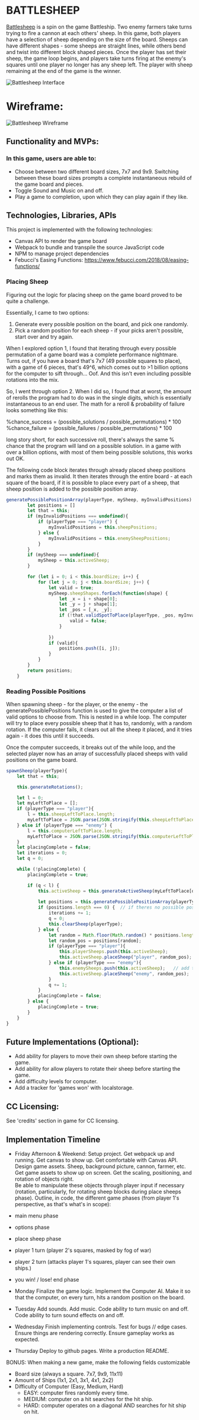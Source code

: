 # BATTLESHEEP

[Battlesheep](https://ncioffi1.github.io/Battlesheep/) is a spin on the game Battleship.  Two enemy farmers take turns trying to fire a cannon at each others' sheep.  In this game, both players have a selection of sheep depending on the size
of the board.  Sheeps can have different shapes - some sheeps are straight lines, while others bend and twist into different block shaped pieces.  Once the player has set their sheep, the game loop begins, and players take turns firing at the enemy's squares until one player no longer has any sheep left.  The player with sheep remaining at the end of the game is the winner.

![Battlesheep Interface](./dist/assets/battlesheep_screenshot.png)
# Wireframe:

![Battlesheep Wireframe](./Wireframe.png)

## Functionality and MVPs:

### In this game, users are able to:

* Choose between two different board sizes, 7x7 and 9x9.  Switching between these board sizes prompts a complete instantaneous rebuild of the game board and pieces.
* Toggle Sound and Music on and off.
* Play a game to completion, upon which they can play again if they like.

## Technologies, Libraries, APIs

This project is implemented with the following technologies:
* Canvas API to render the game board
* Webpack to bundle and transpile the source JavaScript code
* NPM to manage project dependencies
* Febucci's Easing Functions:  https://www.febucci.com/2018/08/easing-functions/

### Placing Sheep

Figuring out the logic for placing sheep on the game board proved to be quite
a challenge.

Essentially, I came to two options:
1.  Generate every possible position on the board, and pick one randomly.
2.  Pick a random position for each sheep - if your picks aren't possible, start over and try again.

When I explored option 1, I found that iterating through every possible permutation
of a game board was a complete performance nightmare.  Turns out, if you have
a board that's 7x7 (49 possible squares to place), with a game of 6 pieces,
that's 49^6, which comes out to >1 billion options for the computer to sift through...  Oof.  And this isn't even including possible rotations into the mix.

So, I went through option 2.  When I did so, I found that at worst, the amount
of rerolls the program had to do was in the single digits, which is essentially
instantaneous to an end user.  The math for a reroll & probability of failure
looks something like this:

%chance_success = (possible_solutions / possible_permutations) * 100
%chance_failure = (possible_failures / possible_permutations) * 100

long story short, for each successive roll, there's always the same % chance that
the program will land on a possible solution.  in a game with over a billion options, with most of them being possible solutions, this works out OK. 

The following code block iterates through already placed sheep positions
and marks them as invalid.  It then iterates through the entire board -
at each square of the board, if it is possible to place every part of a sheep,
that sheep position is added to the possible position array.

```js
generatePossiblePositionArray(playerType, mySheep, myInvalidPositions) {
        let positions = []
        let that = this;
        if (myInvalidPositions === undefined){
            if (playerType === "player") {
                myInvalidPositions = this.sheepPositions;
            } else {
                myInvalidPositions = this.enemySheepPositions;
            }
        }
        if (mySheep === undefined){
            mySheep = this.activeSheep;
        }

        for (let i = 0; i < this.boardSize; i++) {
            for (let j = 0; j < this.boardSize; j++) {
                let valid = true;
                mySheep.sheepShapes.forEach(function(shape) {
                    let _x = i + shape[0];
                    let _y = j + shape[1];
                    let _pos = [_x, _y];
                    if (!that.validSpotToPlace(playerType, _pos, myInvalidPositions)) {
                        valid = false;
                    }
                   
                })
                if (valid){
                    positions.push([i, j]);
                }
            }
        }
        return positions;
    }
```

### Reading Possible Positions

When spawning sheep - for the player, or the enemy - the generatePossiblePositions function is used to give the computer a list of valid options to choose from.  This is nested in a while loop.  The computer will try to place every possible sheep that it has to, randomly, with a random rotation.  If the computer fails, it clears out all the sheep it placed, and it tries again - it does this until it succeeds.

Once the computer succeeds, it breaks out of the while loop, and the selected player now has an array of successfully placed sheeps with valid positions on the game board.

```js
spawnSheep(playerType){
    let that = this;

    this.generateRotations();

    let l = 0;
    let myLeftToPlace = [];
    if (playerType === "player"){
        l = this.sheepLeftToPlace.length;
        myLeftToPlace = JSON.parse(JSON.stringify(this.sheepLeftToPlace));
    } else if (playerType === "enemy") {
        l = this.computerLeftToPlace.length;
        myLeftToPlace = JSON.parse(JSON.stringify(this.computerLeftToPlace));
    }
    let placingComplete = false;
    let iterations = 0;
    let q = 0;

    while (!placingComplete) {
        placingComplete = true;

        if (q < l) {
            this.activeSheep = this.generateActiveSheep(myLeftToPlace[q], this.sheepRotations[q]);
            
            let positions = this.generatePossiblePositionArray(playerType);
            if (positions.length === 0) {  // if theres no possible positions,
                iterations += 1;
                q = 0;
                this.clearSheep(playerType);
            } else {
                let random = Math.floor(Math.random() * positions.length);  // pick a random one.
                let random_pos = positions[random];
                if (playerType === "player"){
                    this.playerSheeps.push(this.activeSheep);
                    this.activeSheep.placeSheep("player", random_pos);
                } else if (playerType === "enemy"){
                    this.enemySheeps.push(this.activeSheep);   // add the sheep to the enemy sheeps list.
                    this.activeSheep.placeSheep("enemy", random_pos);  // add the positions of the sheep to enemySheepPositions.
                }
                q += 1;
            }
            placingComplete = false;
        } else {
            placingComplete = true;
        }
    }
}
```


## Future Implementations (Optional):
* Add ability for players to move their own sheep before starting the game.
* Add ability for allow players to rotate their sheep before starting the game.
* Add difficulty levels for computer.
* Add a tracker for 'games won' with localstorage.

## CC Licensing:

See 'credits' section in game for CC licensing.

## Implementation Timeline

* Friday Afternoon & Weekend:
Setup project.
Get webpack up and running.
Get canvas to show up.
Get comfortable with Canvas API.
Design game assets.  Sheep,
background picture, cannon,
farmer, etc.
Get game assets to show up on screen.
Get the scaling, positioning, and rotation of objects right.  
Be able to manipulate these objects through player input if necessary (rotation, particularly, for rotating sheep blocks during place sheeps phase).
Outline, in code, the different game phases (from player 1's perspective, as that's what's in scope):
* main menu phase
* options phase 
* place sheep phase
* player 1 turn (player 2's squares, masked by fog of war)
* player 2 turn (attacks player 1's squares, player can see their own ships.)
* you win! / lose! end phase

* Monday
Finalize the game logic.
Implement the Computer AI.
Make it so that the computer, on every turn, hits a random position on the board.

* Tuesday
Add sounds.
Add music.
Code ability to turn music on and off.
Code ability to turn sound effects on and off.

* Wednesday
Finish implementing controls.
Test for bugs // edge cases.
Ensure things are rendering correctly.
Ensure gameplay works as expected.

* Thursday
Deploy to github pages.
Write a production README.

BONUS:
When making a new game, make the following fields customizable
* Board size (always a square.  7x7, 9x9, 11x11)
* Amount of Ships (1x1, 2x1, 3x1, 4x1, 2x2)
* Difficulty of Computer (Easy, Medium, Hard)
    * EASY: computer fires randomly every time.
    * MEDIUM: computer on a hit searches for the hit ship.
    * HARD: computer operates on a diagonal AND searches for hit ship on hit.


